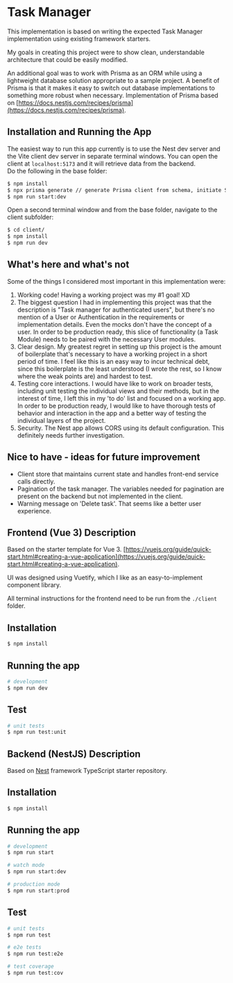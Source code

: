 # Task Manager  
This implementation is based on writing the expected Task Manager implementation using existing framework starters.  
  
My goals in creating this project were to show clean, understandable architecture that could be easily modified.  
  
An additional goal was to work with Prisma as an ORM while using a lightweight database solution appropriate to a sample project. A benefit of Prisma is that it makes it easy to switch out database implementations to something more robust when necessary. Implementation of Prisma based on [https://docs.nestjs.com/recipes/prisma](https://docs.nestjs.com/recipes/prisma).  

## Installation and Running the App
The easiest way to run this app currently is to use the Nest dev server and the Vite client dev server in separate terminal windows. You can open the client at `localhost:5173` and it will retrieve data from the backend.  
Do the following in the base folder:  
```bash
$ npm install
$ npx prisma generate // generate Prisma client from schema, initiate Sqlite db
$ npm run start:dev
```
Open a second terminal window and from the base folder, navigate to the client subfolder:  
```bash
$ cd client/
$ npm install
$ npm run dev
```
## What's here and what's not
Some of the things I considered most important in this implementation were:
1. Working code! Having a working project was my #1 goal! XD
2. The biggest question I had in implementing this project was that the description is "Task manager for authenticated users", but there's no mention of a User or Authentication in the requirements or implementation details. Even the mocks don't have the concept of a user. In order to be production ready, this slice of functionality (a Task Module) needs to be paired with the necessary User modules.
3. Clear design. My greatest regret in setting up this project is the amount of boilerplate that's necessary to have a working project in a short period of time. I feel like this is an easy way to incur technical debt, since this boilerplate is the least understood (I wrote the rest, so I know where the weak points are) and hardest to test.  
4. Testing core interactions. I would have like to work on broader tests, including unit testing the individual views and their methods, but in the interest of time, I left this in my 'to do' list and focused on a working app. In order to be production ready, I would like to have thorough tests of behavior and interaction in the app and a better way of testing the individual layers of the project.
5. Security. The Nest app allows CORS using its default configuration. This definitely needs further investigation.

## Nice to have - ideas for future improvement 
* Client store that maintains current state and handles front-end service calls directly.
* Pagination of the task manager. The variables needed for pagination are present on the backend but not implemented in the client.
* Warning message on 'Delete task'. That seems like a better user experience.  

## Frontend (Vue 3) Description
Based on the starter template for Vue 3. [https://vuejs.org/guide/quick-start.html#creating-a-vue-application](https://vuejs.org/guide/quick-start.html#creating-a-vue-application).  

UI was designed using Vuetify, which I like as an easy-to-implement component library. 

All terminal instructions for the frontend need to be run from the `./client` folder.
## Installation

```bash
$ npm install
```

## Running the app

```bash
# development
$ npm run dev
```

## Test

```bash
# unit tests
$ npm run test:unit
``` 

## Backend (NestJS) Description

Based on [Nest](https://github.com/nestjs/nest) framework TypeScript starter repository.

## Installation

```bash
$ npm install
```

## Running the app

```bash
# development
$ npm run start

# watch mode
$ npm run start:dev

# production mode
$ npm run start:prod
```

## Test

```bash
# unit tests
$ npm run test

# e2e tests
$ npm run test:e2e

# test coverage
$ npm run test:cov
```

